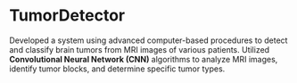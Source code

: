 # TumorDetector
Developed a system using advanced computer-based procedures to detect and classify brain tumors from MRI images of various patients. Utilized **Convolutional Neural Network (CNN)** algorithms to analyze MRI images, identify tumor blocks, and determine specific tumor types.
